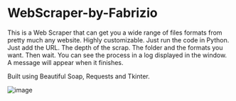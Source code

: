 # WebScraper-by-Fabrizio
This is a Web Scraper that can get you a wide range of files formats from pretty much any website. Highly customizable.
Just run the code in Python. 
Just add the URL. The depth of the scrap. The folder and the formats you want. Then wait. You can see the process in a log displayed in the window. A message will appear when it finishes. 

Built using Beautiful Soap, Requests and Tkinter.

![image](https://github.com/fabriziofonseca/WebScraper-by-Fabrizio/assets/140287340/d227ad97-0716-4b8a-b4db-94446d2a065b)

